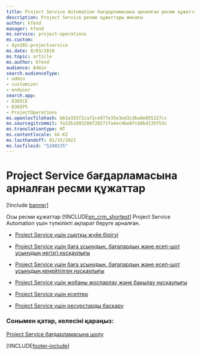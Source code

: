 ```yaml
---
title: Project Service Automation бағдарламасына арналған ресми құжаттар
description: Project Service ресми құжаттары жинағы
author: kfend
manager: kfend
ms.service: project-operations
ms.custom:
- dyn365-projectservice
ms.date: 8/03/2018
ms.topic: article
ms.author: kfend
audience: Admin
search.audienceType:
- admin
- customizer
- enduser
search.app:
- D365CE
- D365PS
- ProjectOperations
ms.openlocfilehash: b61e355f2caf2ce977e35e3ed3cdba0e855227cc
ms.sourcegitcommit: fa32b1893286f20271fa4ec4be8fc68bd135f53c
ms.translationtype: HT
ms.contentlocale: kk-KZ
ms.lasthandoff: 02/15/2021
ms.locfileid: "5280135"
---
```

# <a name="white-papers-for-project-service"></a>Project Service бағдарламасына арналған ресми құжаттар

[!include [banner](../includes/psa-now-project-operations.md)]

Осы ресми құжаттар [!INCLUDE[pn_crm_shortest](../includes/pn-crm-shortest.md)] Project Service Automation үшін түпкілікті ақпарат беруге арналған.

-   [Project Service үшін сыртқы жүйе бірігуі](https://go.microsoft.com/fwlink/?LinkId=825445)

-   [Project Service үшін баға ұсынудың, бағалардың және есеп-шот ұсынудың негізгі нұсқаулығы](https://go.microsoft.com/fwlink/?LinkId=825241)

-   [Project Service үшін баға ұсынудың, бағалардың және есеп-шот ұсынудың кеңейтілген нұсқаулығы](https://go.microsoft.com/fwlink/?LinkId=825242)

-   [Project Service үшін жобаны жоспарлау және бақылау нұсқаулығы](https://go.microsoft.com/fwlink/?LinkId=825243)

-   [Project Service үшін есептер](https://go.microsoft.com/fwlink/?LinkId=825446)

-   [Project Service үшін ресурстарды басқару](https://go.microsoft.com/fwlink/?LinkId=825244)

### <a name="see-also"></a>Сонымен қатар, келесіні қараңыз:
 [Project Service бағдарламасына шолу](../psa/overview.md)


[!INCLUDE[footer-include](../includes/footer-banner.md)]